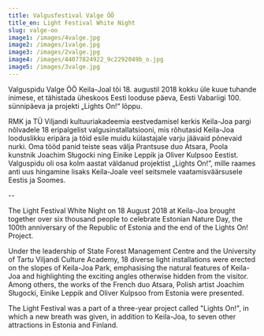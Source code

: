 ```yaml
---
title: Valgusfestival Valge ÖÖ
title_en: Light Festival White Night
slug: valge-oo
image1: /images/4valge.jpg
image2: /images/1valge.jpg
image3: /images/2valge.jpg
image4: /images/44077824922_9c2292049b_o.jpg
image5: /images/3valge.jpg
---
```


Valguspidu Valge ÖÖ Keila-Joal tõi 18. augustil 2018 kokku üle kuue tuhande inimese, et tähistada üheskoos Eesti looduse päeva, Eesti Vabariigi 100. sünnipäeva ja projekti „Lights On!“ lõppu.

RMK ja TÜ Viljandi kultuuriakadeemia eestvedamisel kerkis Keila-Joa pargi nõlvadele 18 eripalgelist valgusinstallatsiooni, mis rõhutasid Keila-Joa looduslikku eripära ja tõid esile muidu külastajale varju jäävaid põnevaid nurki. Oma tööd panid teiste seas välja Prantsuse duo Atsara, Poola kunstnik Joachim Sługocki ning Einike Leppik ja Oliver Kulpsoo Eestist. Valguspidu oli osa kolm aastat väldanud projektist „Lights On!”, mille raames anti uus hingamine lisaks Keila-Joale veel seitsmele vaatamisväärsusele Eestis ja Soomes.

--

The Light Festival White Night on 18 August 2018 at Keila-Joa brought together over six thousand people to celebrate Estonian Nature Day, the 100th anniversary of the Republic of Estonia and the end of the Lights On! Project.

Under the leadership of State Forest Management Centre and the University of Tartu Viljandi Culture Academy, 18 diverse light installations were erected on the slopes of Keila-Joa Park, emphasising the natural features of Keila-Joa and highlighting the exciting angles otherwise hidden from the visitor. Among others, the works of the French duo Atsara, Polish artist Joachim Sługocki, Einike Leppik and Oliver Kulpsoo from Estonia were presented.

The Light Festival was a part of a three-year project called "Lights On!", in which a new breath was given, in addition to Keila-Joa, to seven other attractions in Estonia and Finland.
